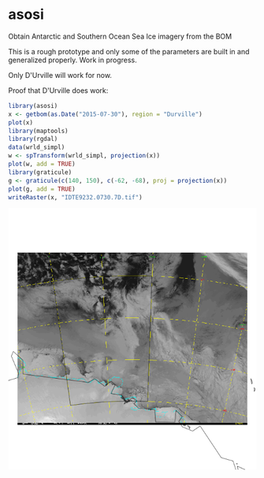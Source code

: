# asosi
Obtain Antarctic and Southern Ocean Sea Ice imagery from the BOM

This is a rough prototype and only some of the parameters are built in and generalized properly. Work in progress. 

Only D'Urville will work for now. 

Proof that D'Urville does work: 

```R
library(asosi)
x <- getbom(as.Date("2015-07-30"), region = "Durville")
plot(x)
library(maptools)
library(rgdal)
data(wrld_simpl)
w <- spTransform(wrld_simpl, projection(x))
plot(w, add = TRUE)
library(graticule)
g <- graticule(c(140, 150), c(-62, -68), proj = projection(x))
plot(g, add = TRUE)
writeRaster(x, "IDTE9232.0730.7D.tif")
```
![example plot](Rplot.png)
